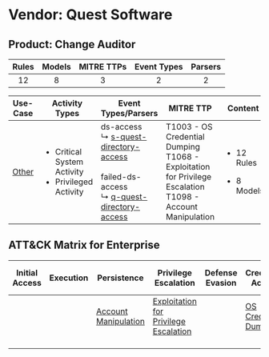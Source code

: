 Vendor: Quest Software
======================
Product: Change Auditor
-----------------------
| Rules | Models | MITRE TTPs | Event Types | Parsers |
|:-----:|:------:|:----------:|:-----------:|:-------:|
|  12   |   8    |     3      |      2      |    2    |

|               Use-Case                | Activity Types                                                         | Event Types/Parsers                                                                                                                                                                                                   | MITRE TTP                                                                                                          | Content                                              |
|:-------------------------------------:| ---------------------------------------------------------------------- | --------------------------------------------------------------------------------------------------------------------------------------------------------------------------------------------------------------------- | ------------------------------------------------------------------------------------------------------------------ | ---------------------------------------------------- |
| [Other](../UseCases/usecase_other.md) | <ul><li>Critical System Activity</li><li>Privileged Activity</li></ul> |  ds-access<br> ↳ [s-quest-directory-access](../Parsers/parserContent_s-quest-directory-access.md)<br><br> failed-ds-access<br> ↳ [q-quest-directory-access](../Parsers/parserContent_q-quest-directory-access.md)<br> | T1003 - OS Credential Dumping<br>T1068 - Exploitation for Privilege Escalation<br>T1098 - Account Manipulation<br> | <ul><li>12 Rules</li></ul><ul><li>8 Models</li></ul> |

ATT&CK Matrix for Enterprise
----------------------------
| Initial Access | Execution | Persistence                                                               | Privilege Escalation                                                                       | Defense Evasion | Credential Access                                                          | Discovery | Lateral Movement | Collection | Command and Control | Exfiltration | Impact |
| -------------- | --------- | ------------------------------------------------------------------------- | ------------------------------------------------------------------------------------------ | --------------- | -------------------------------------------------------------------------- | --------- | ---------------- | ---------- | ------------------- | ------------ | ------ |
|                |           | [Account Manipulation](https://attack.mitre.org/techniques/T1098)<br><br> | [Exploitation for Privilege Escalation](https://attack.mitre.org/techniques/T1068)<br><br> |                 | [OS Credential Dumping](https://attack.mitre.org/techniques/T1003)<br><br> |           |                  |            |                     |              |        |